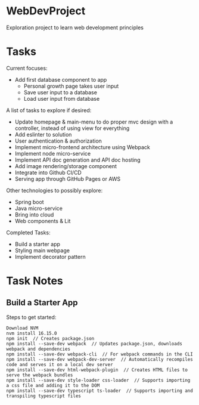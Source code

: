 # WebDevProject
Exploration project to learn web development principles

# Tasks
Current focuses:
- Add first database component to app
  - Personal growth page takes user input
  - Save user input to a database
  - Load user input from database

A list of tasks to explore if desired:
- Update homepage & main-menu to do proper mvc design with a controller, instead of using view for everything
- Add eslinter to solution
- User authentication & authorization
- Implement micro-frontend architecture using Webpack
- Implement node micro-service
- Implement API doc generation and API doc hosting
- Add image rendering/storage component
- Integrate into Github CI/CD
- Serving app through GitHub Pages or AWS

Other technologies to possibly explore:
- Spring boot
- Java micro-service
- Bring into cloud
- Web components & Lit

Completed Tasks:
- Build a starter app
- Styling main webpage
- Implement decorator pattern

# Task Notes
## Build a Starter App
Steps to get started:
```shell
Download NVM
nvm install 16.15.0
npm init  // Creates package.json
npm install --save-dev webpack  // Updates package.json, downloads webpack and dependencies
npm install --save-dev webpack-cli  // For webpack commands in the CLI
npm install --save-dev webpack-dev-server  // Automatically recompiles code and serves it on a local dev server
npm install --save-dev html-webpack-plugin  // Creates HTML files to serve the webpack bundles
npm install --save-dev style-loader css-loader  // Supports importing a css file and adding it to the DOM
npm install --save-dev typescript ts-loader  // Supports importing and transpiling typescript files
```